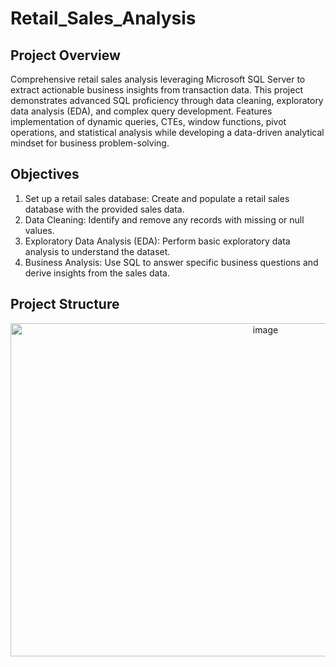 # Retail_Sales_Analysis

## Project Overview
Comprehensive retail sales analysis leveraging Microsoft SQL Server to extract actionable business insights from transaction data. This project demonstrates advanced SQL proficiency through data cleaning, exploratory data analysis (EDA), and complex query development. Features implementation of dynamic queries, CTEs, window functions, pivot operations, and statistical analysis while developing a data-driven analytical mindset for business problem-solving.

## Objectives
1. Set up a retail sales database: Create and populate a retail sales database with the provided sales data.
2. Data Cleaning: Identify and remove any records with missing or null values.
3. Exploratory Data Analysis (EDA): Perform basic exploratory data analysis to understand the dataset.
4. Business Analysis: Use SQL to answer specific business questions and derive insights from the sales data.
## Project Structure








<div align="center">
<img width="800" height="533" alt="image" src="https://github.com/user-attachments/assets/1ed7a6ef-67ad-4e7f-ab81-ac9790ed0527" />
</div>


